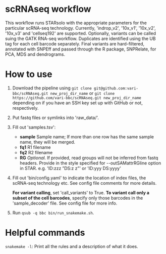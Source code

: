 # scRNAseq workflow

This workflow runs STARsolo with the appropriate parameters for the particular scRNA-seq technology. Currently, 'indrop_v2', '10x_v1', '10x_v2', '10x_v3' and 'cellseq192' are supported. Optionally, variants can be called suing the GATK RNA-seq workflow. Duplicates are identified using the UB tag for each cell barcode separately. Final variants are hard-filtered, annotated with SNPEff and passed through the R package, SNPRelate, for PCA, MDS and dendrograms. 

# How to use
1. Download the pipeline using `git clone git@github.com:vari-bbc/scRNAseq.git new_proj_dir_name` or `git clone https://github.com/vari-bbc/scRNAseq.git new_proj_dir_name` depending on if you have an SSH key set up with GitHub or not, respectively.

2. Put fastq files or symlinks into 'raw_data/'.

3. Fill out 'samples.tsv':
    - **sample** Sample name; If more than one row has the same sample name, they will be merged.
    - **fq1**    R1 filename
    - **fq2**    R2 filename
    - **RG**     _Optional._ If provided, read groups will not be inferred from fastq headers. Provide in the style specified for --outSAMattrRGline option in STAR. e.g. 'ID:zzz ”DS:z z”' or 'ID:yyy DS:yyyy'

4. Fill out 'bin/config.yaml' to indicate the location of index files, the scRNA-seq technology etc. See config file comments for more details. 

   **For variant calling**, set 'call_variants' to True. **To variant call only a subset of the cell barcodes**, specify only those barcodes in the 'sample_decoder' file. See config file for more info.

5. Run `qsub -q bbc bin/run_snakemake.sh`.

# Helpful commands
`snakemake -l`: Print all the rules and a description of what it does.
